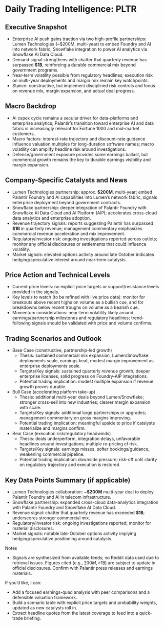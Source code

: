 # Daily Trading Intelligence: PLTR

## Executive Snapshot
- Enterprise AI push gains traction via two high-profile partnerships: Lumen Technologies (~$200M, multi-year) to embed Foundry and AI into network fabric; Snowflake integration to power AI analytics via Snowflake AI Data Cloud.  
- Demand signal strengthens with chatter that quarterly revenue has surpassed **$1B**, reinforcing a durable commercial mix beyond government programs.  
- Near-term volatility possible from regulatory headlines; execution risk on multi-year deployments and margin mix remain key watchpoints.  
- Stance: constructive, but implement disciplined risk controls and focus on revenue mix, margin expansion, and actual deal progress.

## Macro Backdrop
- AI capex cycle remains a secular driver for data-platforms and enterprise analytics; Palantir’s transition toward enterprise AI and data fabric is increasingly relevant for Fortune 1000 and mid-market customers.  
- Macro factors: interest-rate trajectory and discount-rate guidance influence valuation multiples for long-duration software names; macro volatility can amplify headline risk around investigations.  
- Defense/government exposure provides some earnings ballast, but commercial growth remains the key to durable earnings visibility and margin expansion.

## Company-Specific Catalysts and News
- Lumen Technologies partnership: approx. **$200M**, multi-year; embed Palantir Foundry and AI capabilities into Lumen’s network fabric; signals enterprise deployment beyond government contracts.  
- Snowflake partnership: deeper integration of Palantir Foundry with Snowflake AI Data Cloud and AI Platform (AIP); accelerates cross-cloud data analytics and enterprise adoption.  
- Revenue trajectory signals: reports suggesting Palantir has surpassed **$1B** in quarterly revenue; management commentary emphasizes commercial revenue acceleration and mix improvement.  
- Regulatory/investor risk: ongoing investigations reported across outlets; monitor any official disclosures or settlements that could influence volatility.  
- Market signals: elevated options activity around late October indicates hedging/speculative interest around near-term catalysts.

## Price Action and Technical Levels
- Current price levels: no explicit price targets or support/resistance levels provided in the signals.  
- Key levels to watch (to be refined with live price data): monitor for breakouts above recent highs on volume as a bullish cue, and for breakdowns below recent troughs on volume as a bearish cue.  
- Momentum considerations: near-term volatility likely around earnings/partnership milestones and regulatory headlines; trend-following signals should be validated with price and volume confirms.

## Trading Scenarios and Outlook
- Base Case (constructive, partnership-led growth)
  - Thesis: sustained commercial mix expansion, Lumen/Snowflake deployments scale, earnings beat, modest margin improvement as enterprise deployments scale.
  - Targets/Key signals: sustained quarterly revenue growth, deeper enterprise licenses, solid progress on Foundry-AIP integrations.
  - Potential trading implication: modest multiple expansion if revenue growth proves durable.
- Bull Case (accelerating platform take-up)
  - Thesis: additional multi-year deals beyond Lumen/Snowflake; stronger cross-sell into new industries; clearer margin expansion with scale.
  - Targets/Key signals: additional large partnerships or upgrades; management commentary on gross margins improving.
  - Potential trading implication: meaningful upside to price if catalysts materialize and margins confirm.
- Bear Case (execution risk/regulatory headwinds)
  - Thesis: deals underperform, integration delays, unfavorable headlines around investigations; multiple re-pricing of risk.
  - Targets/Key signals: earnings misses, softer bookings/guidance, weakening commercial pipeline.
  - Potential trading implication: downside pressure; risk-off until clarity on regulatory trajectory and execution is restored.

## Key Data Points Summary (if applicable)
- Lumen Technologies collaboration: ~**$200M** multi-year deal to deploy Palantir Foundry and AI in telecom infrastructure.
- Snowflake partnership: expanded cross-cloud data-analytics integration with Palantir Foundry and Snowflake AI Data Cloud.
- Revenue signal: chatter that quarterly revenue has exceeded **$1B**; underscores stronger commercial mix.
- Regulatory/investor risk: ongoing investigations reported; monitor for material disclosures.
- Market signals: notable late-October options activity implying hedging/speculative positioning around catalysts.

Notes
- Signals are synthesized from available feeds; no Reddit data used due to retrieval issues. Figures cited (e.g., $200M, >$1B) are subject to update in official disclosures. Confirm with Palantir press releases and earnings materials.

If you’d like, I can:
- Add a focused earnings-quad analysis with peer comparisons and a defensible valuation framework.
- Build a scenario table with explicit price targets and probability weights, updated as new catalysts roll in.
- Extract headline quotes from the latest coverage to feed into a quick-trade briefing.
